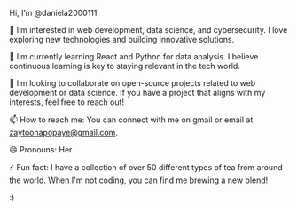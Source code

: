 Hi, I’m @daniela2000111

👀 I’m interested in web development, data science, and cybersecurity. I love exploring new technologies and building innovative solutions.

🌱 I’m currently learning React and Python for data analysis. I believe continuous learning is key to staying relevant in the tech world.

💞️ I’m looking to collaborate on open-source projects related to web development or data science. If you have a project that aligns with my interests, feel free to reach out!

📫 How to reach me: You can connect with me on gmail  or email at zaytoonapopaye@gmail.com.

😄 Pronouns: Her

⚡ Fun fact: I have a collection of over 50 different types of tea from around the world. When I'm not coding, you can find me brewing a new blend!

:)
